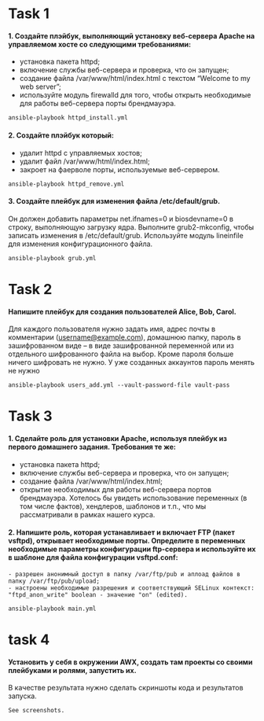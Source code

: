 # Task 1
#### 1.	Создайте плэйбук, выполняющий установку веб-сервера Apache на управляемом хосте со следующими требованиями:
-	установка пакета httpd;
-	включение службы веб-сервера и проверка, что он запущен;
-	создание файла /var/www/html/index.html с текстом “Welcome to my web server”;
-	используйте модуль firewalld для того, чтобы открыть необходимые для работы веб-сервера порты брендмауэра.

 ```ansible-playbook httpd_install.yml```

#### 2.	 Создайте плэйбук который:
-	удалит httpd с управляемых хостов;
-	удалит файл /var/www/html/index.html;
-	закроет на фаерволе порты, используемые веб-сервером.

```ansible-playbook httpd_remove.yml```

#### 3.	Создайте плейбук для изменения файла /etc/default/grub. 
Он должен добавить параметры net.ifnames=0 и biosdevname=0 в строку, выполняющую загрузку ядра. Выполните grub2-mkconfig, чтобы записать изменения в /etc/default/grub. Используйте модуль lineinfile для изменения конфигурационного файла.

 ```ansible-playbook grub.yml```

# Task 2
#### Напишите плейбук для создания пользователей Alice, Bob, Carol. 
Для каждого пользователя нужно задать имя, адрес почты в комментарии (username@example.com), домашнюю папку, пароль в зашифрованном виде – в виде зашифрованной переменной или из отдельного шифрованного файла на выбор. Кроме пароля больше ничего шифровать не нужно. У уже созданных аккаунтов пароль менять не нужно

```ansible-playbook users_add.yml --vault-password-file vault-pass```

# Task 3
#### 1.	Сделайте роль для установки Apache, используя плейбук из первого домашнего задания. Требования те же:
-	установка пакета httpd;
-	включение службы веб-сервера и проверка, что он запущен;
-	создание файла /var/www/html/index.html;
-	открытие необходимых для работы веб-сервера портов брендмауэра.
Хотелось бы увидеть использование переменных (в том числе фактов), хендлеров, шаблонов и т.п., что мы рассматривали в рамках нашего курса.
#### 2.	Напишите роль, которая устанавливает и включает FTP (пакет vsftpd), открывает необходимые порты. Определите в переменных необходимые параметры конфигурации ftp-сервера и используйте их в шаблоне для файла конфигурации vsftpd.conf:
    - разрешен анонимный доступ в папку /var/ftp/pub и аплоад файлов в папку /var/ftp/pub/upload;
    - настроены необходимые разрешения и соответствующий SELinux контекст: "ftpd_anon_write" boolean - значение "on" (edited).

```ansible-playbook main.yml```

# task 4
#### Установить у себя в окружении AWX, создать там проекты со своими плейбуками и ролями, запустить их.
В качестве результата нужно сделать скриншоты кода и результатов запуска.

```See screenshots.```

